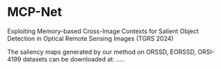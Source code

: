 # MCP-Net

Exploiting Memory-based Cross-Image Contexts for Salient Object Detection in Optical Remote Sensing Images (TGRS 2024)

The saliency maps generated by our method on ORSSD, EORSSD, ORSI-4199 datasets can be downloaded at: .....

